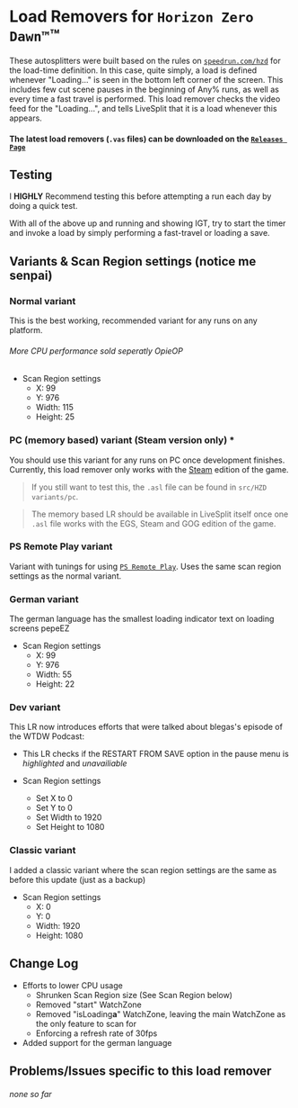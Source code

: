 # Load Removers for `Horizon Zero Dawn™`™

These autosplitters were built based on the rules on [`speedrun.com/hzd`](https://www.speedrun.com/hzd) for the load-time definition.
In this case, quite simply, a load is defined whenever "Loading..." is seen in the bottom left corner of the screen.
This includes few cut scene pauses in the beginning of Any% runs, as well as every time a fast travel is performed.
This load remover checks the video feed for the "Loading...", and tells LiveSplit that it is a load whenever this appears.

#### The latest load removers (`.vas` files) can be downloaded on the [`Releases Page`](https://github.com/blegas78/autoSplitters/releases)

## Testing

I **HIGHLY** Recommend testing this before attempting a run each day by doing a quick test.

With all of the above up and running and showing IGT, try to start the timer and invoke a load by simply performing a fast-travel or loading a save.

## Variants & Scan Region settings (notice me senpai)


### Normal variant

This is the best working, recommended variant for any runs on any platform.
###### More CPU performance sold seperatly OpieOP

 - Scan Region settings
   - X: 99
   - Y: 976
   - Width: 115
   - Height: 25


### PC (memory based) variant (Steam version only) *

You should use this variant for any runs on PC once development finishes.
Currently, this load remover only works with the [Steam](https://store.steampowered.com/app/1151640/Horizon_Zero_Dawn_Complete_Edition/) edition of the game.

> If you still want to test this, the `.asl` file can be found in `src/HZD variants/pc`.

> The memory based LR should be available in LiveSplit itself once one `.asl` file works with the EGS, Steam and GOG edition of the game.


### PS Remote Play variant

Variant with tunings for using [`PS Remote Play`](https://www.playstation.com/en-us/remote-play/). Uses the same scan region settings as the normal variant.


### German variant
The german language has the smallest loading indicator text on loading screens pepeEZ

 - Scan Region settings
   - X: 99
   - Y: 976
   - Width: 55
   - Height: 22

### Dev variant

This LR now introduces efforts that were talked about blegas's episode of the WTDW Podcast:
 - This LR checks if the RESTART FROM SAVE option in the pause menu is *highlighted* and *unavailiable*

 - Scan Region settings
   - Set X to 0
   - Set Y to 0
   - Set Width to 1920
   - Set Height to 1080


### Classic variant
I added a classic variant where the scan region settings are the same as before this update (just as a backup)

 - Scan Region settings
   - X: 0
   - Y: 0
   - Width: 1920
   - Height: 1080


##  Change Log

- Efforts to lower CPU usage
  - Shrunken Scan Region size (See Scan Region below)
  - Removed "start" WatchZone
  - Removed "isLoading**a**" WatchZone, leaving the main WatchZone as the only feature to scan for
  - Enforcing a refresh rate of 30fps
- Added support for the german language

## Problems/Issues specific to this load remover

###### none so far
